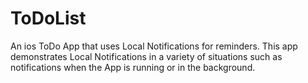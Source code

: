 # ToDoList
An ios ToDo App that uses Local Notifications for reminders. This app demonstrates Local Notifications in a variety of situations such as notifications when the App is running or in the background. 
